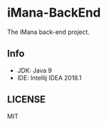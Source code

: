 # iMana-BackEnd

The iMana back-end project.

## Info

- JDK: Java 9
- IDE: Intellij IDEA 2018.1

## LICENSE

MIT